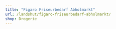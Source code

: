 ```yaml
---
title: "Figaro Friseurbedarf Abholmarkt"
url: /landshut/figaro-friseurbedarf-abholmarkt/
shop: Drogerie
---
```

